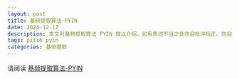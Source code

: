 ```yaml
---
layout: post
title: 基频提取算法-PYIN
date: 2024-12-17
description: 本文对基频提取算法 PYIN 做以介绍。如有表述不当之处欢迎批评指正。欢迎任何形式的转载，但请务必注明出处。
tags: pitch pyin
categories: 基频提取
---
```


请阅读 [基频提取算法-PYIN](/assets/html/pyin.html)